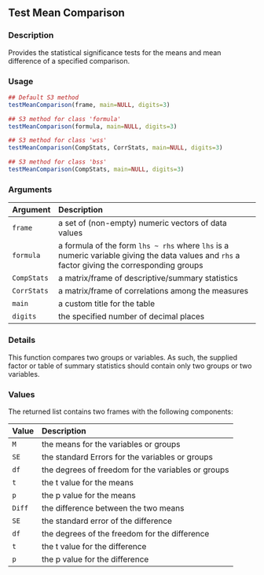## Test Mean Comparison

### Description

Provides the statistical significance tests for the means and mean difference of a specified comparison.

### Usage

```r
## Default S3 method
testMeanComparison(frame, main=NULL, digits=3)

## S3 method for class 'formula'
testMeanComparison(formula, main=NULL, digits=3)

## S3 method for class 'wss'
testMeanComparison(CompStats, CorrStats, main=NULL, digits=3)

## S3 method for class 'bss'
testMeanComparison(CompStats, main=NULL, digits=3)
```

### Arguments

Argument | Description
:-- | :--
```frame``` | a set of (non-empty) numeric vectors of data values
```formula``` | a formula of the form `lhs ~ rhs` where `lhs` is a numeric variable giving the data values and `rhs` a factor giving the corresponding groups
```CompStats``` | a matrix/frame of descriptive/summary statistics
```CorrStats``` | a matrix/frame of correlations among the measures
```main``` | a custom title for the table
```digits``` | the specified number of decimal places

### Details

This function compares two groups or variables. As such,  the supplied factor or table of summary statistics should contain only two groups or two variables.

### Values

The returned list contains two frames with the following components:

Value | Description
:-- | :--
```M``` | the means for the variables or groups
```SE``` | the standard Errors for the variables or groups
```df``` | the degrees of freedom for the variables or groups
```t``` | the t value for the means
```p``` | the p value for the means
```Diff``` | the difference between the two means
```SE``` | the standard error of the difference
```df``` | the degrees of the freedom for the difference
```t``` | the t value for the difference
```p``` | the p value for the difference
